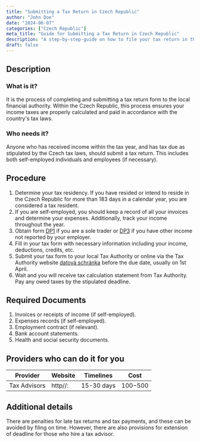 ```yaml
---
title: "Submitting a Tax Return in Czech Republic"
author: "John Doe"
date: "2024-06-07"
categories: ["Czech Republic"]
meta_title: "Guide for Submitting a Tax Return in Czech Republic"
description: "A step-by-step-guide on how to file your tax return in the Czech Republic."
draft: false
---
```


## Description
### What is it?
It is the process of completing and submitting a tax return form to the local financial authority. Within the Czech Republic, this process ensures your income taxes are properly calculated and paid in accordance with the country's tax laws.

### Who needs it?
Anyone who has received income within the tax year, and has tax due as stipulated by the Czech tax laws, should submit a tax return. This includes both self-employed individuals and employees (if necessary).

## Procedure
1. Determine your tax residency. If you have resided or intend to reside in the Czech Republic for more than 183 days in a calendar year, you are considered a tax resident.
2. If you are self-employed, you should keep a record of all your invoices and determine your expenses. Additionally, track your income throughout the year.
3. Obtain form [DP1](https://www.financnisprava.cz/cs/dane-a-pojistne/danove-tiskopisy) if you are a sole trader or [DP3](https://www.financnisprava.cz/cs/dane-a-pojistne/danove-tiskopisy) if you have other income not reported by your employer.
4. Fill in your tax form with necessary information including your income, deductions, credits, etc.
5. Submit your tax form to your local Tax Authority or online via the Tax Authority website [datová schránka](https://www.financnisprava.cz/cs/elektronicke-sluzby/dataove-schranky) before the due date, usually on 1st April.
6. Wait and you will receive tax calculation statement from Tax Authority. Pay any owed taxes by the stipulated deadline.

## Required Documents
1. Invoices or receipts of income (if self-employed).
2. Expenses records (if self-employed).
3. Employment contract (if relevant).
4. Bank account statements.
5. Health and social security documents.

## Providers who can do it for you

| Provider        |     Website                 |     Timelines    |       Cost      |
| --------------- | -------------------------- | :-------------: | :-------------: |
| Tax Advisors   |  http//:                    |      15-30 days  |        $100-$500|

## Additional details
There are penalties for late tax returns and tax payments, and these can be avoided by filing on time. However, there are also provisions for extension of deadline for those who hire a tax advisor.